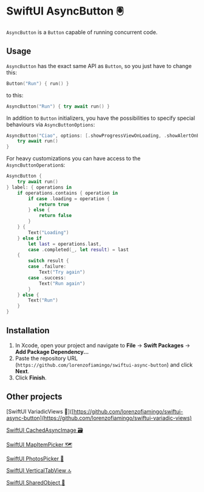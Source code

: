 # SwiftUI AsyncButton 🖲️

`AsyncButton` is a `Button` capable of running concurrent code. 


## Usage

`AsyncButton` has the exact same API as `Button`, so you just have to change this:
```swift
Button("Run") { run() }
```
to this:
```swift
AsyncButton("Run") { try await run() }
```

In addition to `Button` initializers, you have the possibilities to specify special behaviours via `AsyncButtonOptions`:
```swift
AsyncButton("Ciao", options: [.showProgressViewOnLoading, .showAlertOnError], transaction: Transaction(animation: .default)) {
    try await run()
}
```

For heavy customizations you can have access to the `AsyncButtonOperation`s:

```swift
AsyncButton {
    try await run()
} label: { operations in
    if operations.contains { operation in
        if case .loading = operation {
            return true
        } else {
            return false
        }
    } {
        Text("Loading")
    } else if
        let last = operations.last,
        case .completed(_, let result) = last
    {
        switch result {
        case .failure:
            Text("Try again")
        case .success:
            Text("Run again")
        }
    } else {
        Text("Run")
    }
}
```

## Installation

1. In Xcode, open your project and navigate to **File** → **Swift Packages** → **Add Package Dependency...**
2. Paste the repository URL (`https://github.com/lorenzofiamingo/swiftui-async-button`) and click **Next**.
3. Click **Finish**.


## Other projects

[SwiftUI VariadicViews 🥞]([https://github.com/lorenzofiamingo/swiftui-async-button](https://github.com/lorenzofiamingo/swiftui-variadic-views)

[SwiftUI CachedAsyncImage 🗃️](https://github.com/lorenzofiamingo/swiftui-cached-async-image)

[SwiftUI MapItemPicker 🗺️](https://github.com/lorenzofiamingo/swiftui-map-item-picker)

[SwiftUI PhotosPicker 🌇](https://github.com/lorenzofiamingo/swiftui-photos-picker)

[SwiftUI VerticalTabView 🔝](https://github.com/lorenzofiamingo/swiftui-vertical-tab-view)

[SwiftUI SharedObject 🍱](https://github.com/lorenzofiamingo/swiftui-shared-object)
